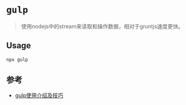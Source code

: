 # `gulp`

> 使用nodejs中的stream来读取和操作数据，相对于gruntjs速度更快。

## Usage

```js
npx gulp
```

## 参考

- [gulp使用介绍及技巧](https://www.cnblogs.com/2050/p/4198792.html)